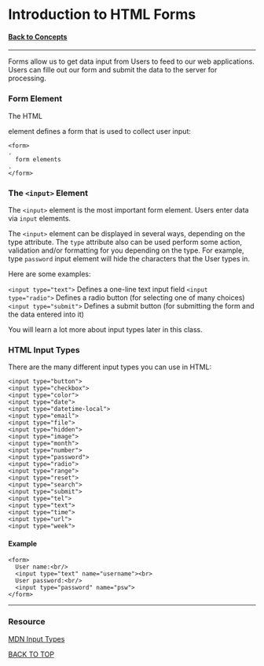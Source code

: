 # Introduction to HTML Forms
#### [Back to Concepts](./README.md)
-------------------
Forms allow us to get data input from Users to feed to our web applications. Users can fille out our form and submit the data to the server for processing.

### Form Element
The HTML <form> element defines a form that is used to collect user input:

```
<form>
.
  form elements
.
</form>
```

### The `<input>` Element
The `<input>` element is the most important form element. Users enter data via `input` elements.

The `<input>` element can be displayed in several ways, depending on the type attribute. The `type` attribute also can be used
 perform some action, validation and/or formatting for you depending on the type. For example, type `password` input element will hide the characters that the User types in.

Here are some examples:

`<input type="text">`	Defines a one-line text input field
`<input type="radio">`	Defines a radio button (for selecting one of many choices)
`<input type="submit">`	Defines a submit button (for submitting the form and the data entered into it)

You will learn a lot more about input types later in this class.



### HTML Input Types
There are the many different input types you can use in HTML:

```
<input type="button">
<input type="checkbox">
<input type="color">
<input type="date">
<input type="datetime-local">
<input type="email">
<input type="file">
<input type="hidden">
<input type="image">
<input type="month">
<input type="number">
<input type="password">
<input type="radio">
<input type="range">
<input type="reset">
<input type="search">
<input type="submit">
<input type="tel">
<input type="text">
<input type="time">
<input type="url">
<input type="week">
```

#### Example
```
<form>
  User name:<br/>
  <input type="text" name="username"><br>
  User password:<br/>
  <input type="password" name="psw">
</form>
```

---------------

### Resource 
[MDN Input Types](https://developer.mozilla.org/en-US/docs/Web/HTML/Element/input)

[BACK TO TOP](#introduction-to-html-forms)
